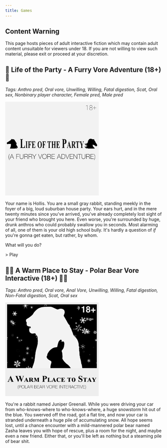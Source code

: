 ```yaml
---
title: Games
---
```


## Content Warning

This page hosts pieces of adult interactive fiction which may contain adult content unsuitable for viewers under 18. If you are not willing to view such material, please exit or proceed at your discretion.

## 🐇 Life of the Party - A Furry Vore Adventure (18+) 🐇

*Tags: Anthro pred, Oral vore, Unwilling, Willing, Fatal digestion, Scat, Oral sex, Nonbinary player character, Female pred, Male pred*

[<img width="300" alt="Life of the Party Logo" src="/images/life-of-the-party.png">](/games/life-of-the-party.html)

Your name is Hollis. You are a small gray rabbit, standing meekly in the foyer of a big, loud suburban house party. Your ears hurt, and in the mere twenty minutes since you've arrived, you've already completely lost sight of your friend who brought you here. Even worse, you're surrounded by huge, drunk anthros who could probably swallow you in seconds. Most alarming of all, one of them is your old high school bully. It's hardly a question of *if* you're gonna get eaten, but rather, by whom.

What will you do?

\> Play

## 🐻‍❄️ A Warm Place to Stay - Polar Bear Vore Interactive (18+) 🐻‍❄️

*Tags: Anthro pred, Oral vore, Anal Vore, Unwilling, Willing, Fatal digestion, Non-Fatal digestion, Scat, Oral sex*

[<img width="300" alt="A Warm Place to Stay" src="/images/a-warm-place-to-stay.png">](/games/a-warm-place-to-stay.html)

You're a rabbit named Juniper Greenall. While you were driving your car from who-knows-where to who-knows-where, a huge snowstorm hit out of the blue. You swerved off the road, got a flat tire, and now your car is stranded underneath a huge pile of accumulating snow. All hope seems lost, until a chance encounter with a mild-mannered polar bear named Zasha leaves you with hope of rescue, plus a room for the night, and maybe even a new friend. Either that, or you'll be left as nothing but a steaming pile of bear shit.
